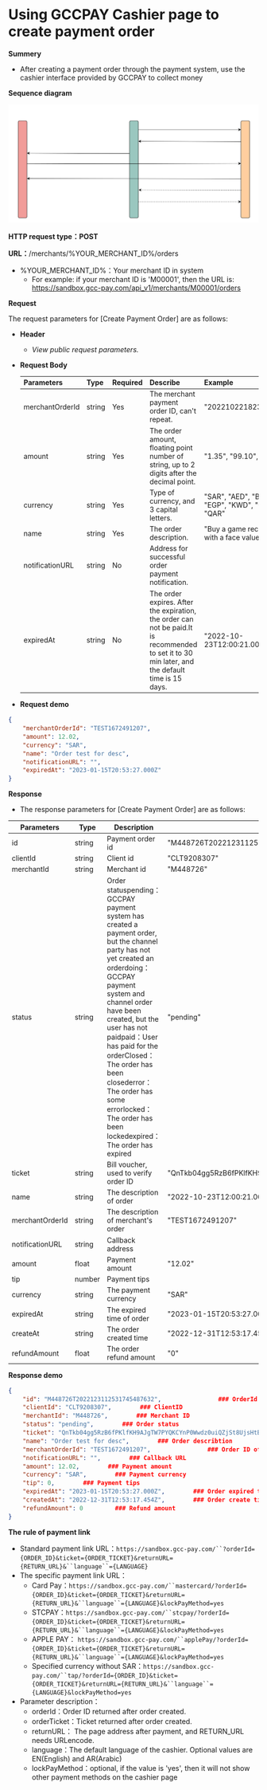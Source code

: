 # Using GCCPAY Cashier page to create payment order

**Summery**

- After creating a payment order through the payment system, use the cashier interface provided by GCCPAY to collect money

**Sequence diagram**

![img](../_media/create-order.svg)

**HTTP request type：POST**

**URL：**/merchants/%YOUR_MERCHANT_ID%/orders

- %YOUR_MERCHANT_ID%：Your merchant ID in system
  - For example: if your merchant ID is 'M00001', then the URL is: https://sandbox.gcc-pay.com/api_v1/merchants/M00001/orders

**Request**

The request parameters for [Create Payment Order] are as follows:

- **Header**

  -  *View public request parameters.*

- **Request Body**

    | **Parameters**  | **Type** | **Required** | **Describe**                                                 | **Example**                                         |
    | --------------- | -------- | ------------ | ------------------------------------------------------------ | --------------------------------------------------- |
    | merchantOrderId | string   | Yes          | The merchant payment order ID, can't repeat.                 | "2022102218233400123"                               |
    | amount          | string   | Yes          | The order amount, floating point number of string, up to 2 digits after the decimal point. | "1.35", "99.10", "127"                              |
    | currency        | string   | Yes          | Type of currency, and 3 capital letters.                     | "SAR",  "AED", "BHD",  "EGP",  "KWD", "OMR", "QAR"  |
    | name            | string   | Yes          | The order description.                                       | "Buy a game recharge card with a face value of 100" |
    | notificationURL | string   | No           | Address for successful order payment notification.           |                                                     |
    | expiredAt       | string   | No           | The order expires. After the expiration, the order can not be paid.It is recommended to set it to 30 min later, and the default time is 15 days. | "2022-10-23T12:00:21.000Z"                          |

- **Request demo**

```json
{
    "merchantOrderId": "TEST1672491207",
    "amount": 12.02,
    "currency": "SAR",
    "name": "Order test for desc",
    "notificationURL": "",
    "expiredAt": "2023-01-15T20:53:27.000Z"
}
```

**Response**

- The response parameters for [Create Payment Order] are as follows:

| **Parameters**  | **Type** | **Description**                                              | **Sample**                                                   |
| --------------- | -------- | ------------------------------------------------------------ | ------------------------------------------------------------ |
| id              | string   | Payment order id                                             | "M448726T2022123112531745487632"                             |
| clientId        | string   | Client id                                                    | "CLT9208307"                                                 |
| merchantId      | string   | Merchant id                                                  | "M448726"                                                    |
| status          | string   | Order statuspending：GCCPAY payment system has created a payment order, but the channel party has not yet created an orderdoing：GCCPAY payment system and channel order have been created, but the user has not paidpaid：User has paid for the orderClosed：The order has been closederror：The order has some errorlocked：The order has been lockedexpired：The order has expired | "pending"                                                    |
| ticket          | string   | Bill voucher, used to verify order ID                        | "QnTkb04gg5RzB6fPKlfKH9AJgTW7PYQKCYnP0Wwdz0uiQZjSt8UjsHtBJbBBmTMc" |
| name            | string   | The description of order                                     | "2022-10-23T12:00:21.000Z"                                   |
| merchantOrderId | string   | The description of merchant's order                          | "TEST1672491207"                                             |
| notificationURL | string   | Callback address                                             |                                                              |
| amount          | float    | Payment amount                                               | "12.02"                                                      |
| tip             | number   | Payment tips                                                 |                                                              |
| currency        | string   | The payment currency                                         | "SAR"                                                        |
| expiredAt       | string   | The expired time of order                                    | "2023-01-15T20:53:27.000Z"                                   |
| createAt        | string   | The order created time                                       | "2022-12-31T12:53:17.454Z"                                   |
| refundAmount    | float    | The order refund amount                                      | "0"                                                          |

**Response demo**

```json
{
    "id": "M448726T2022123112531745487632",                ### OrderId
    "clientId": "CLT9208307",        ### ClientID
    "merchantId": "M448726",        ### Merchant ID
    "status": "pending",        ### Order status
    "ticket": "QnTkb04gg5RzB6fPKlfKH9AJgTW7PYQKCYnP0Wwdz0uiQZjSt8UjsHtBJbBBmTMc",        ### Bill voucher, used to verify order ID
    "name": "Order test for desc",        ### Order describtion
    "merchantOrderId": "TEST1672491207",                ### Order ID of merchant
    "notificationURL": "",        ### Callback URL
    "amount": 12.02,        ### Payment amount
    "currency": "SAR",        ### Payment currency
    "tip": 0,        ### Payment tips
    "expiredAt": "2023-01-15T20:53:27.000Z",        ### Order expired time
    "createdAt": "2022-12-31T12:53:17.454Z",        ### Order create time
    "refundAmount": 0         ### Refund amount
}
```

**The rule of payment link**

- Standard payment link URL：`https://sandbox.gcc-pay.com/``?orderId={ORDER_ID}&ticket={ORDER_TICKET}&returnURL={RETURN_URL}&``language``={LANGUAGE}`
- The specific payment link URL：
  - Card Pay：`https://sandbox.gcc-pay.com/``mastercard/?orderId={ORDER_ID}&ticket={ORDER_TICKET}&returnURL={RETURN_URL}&``language``={LANGUAGE}&lockPayMethod=yes`
  - STCPAY：`https://sandbox.gcc-pay.com/``stcpay/?orderId={ORDER_ID}&ticket={ORDER_TICKET}&returnURL={RETURN_URL}&``language``={LANGUAGE}&lockPayMethod=yes`
  - APPLE PAY： `https://sandbox.gcc-pay.com/``applePay/?orderId={ORDER_ID}&ticket={ORDER_TICKET}&returnURL={RETURN_URL}&``language``={LANGUAGE}&lockPayMethod=yes`
  - Specified currency without SAR：`https://sandbox.gcc-pay.com/``tap/?orderId={ORDER_ID}&ticket={ORDER_TICKET}&returnURL={RETURN_URL}&``language``={LANGUAGE}&lockPayMethod=yes`
- Parameter description：
  - orderId：Order ID returned after order created.
  - orderTicket：Ticket returned after order created.
  - returnURL： The page address after payment, and RETURN_URL needs URLencode.
  - language：The default language of the cashier. Optional values are EN(English) and AR(Arabic)
  - lockPayMethod：optional, if the value is 'yes', then it will not show other payment methods on the cashier page
